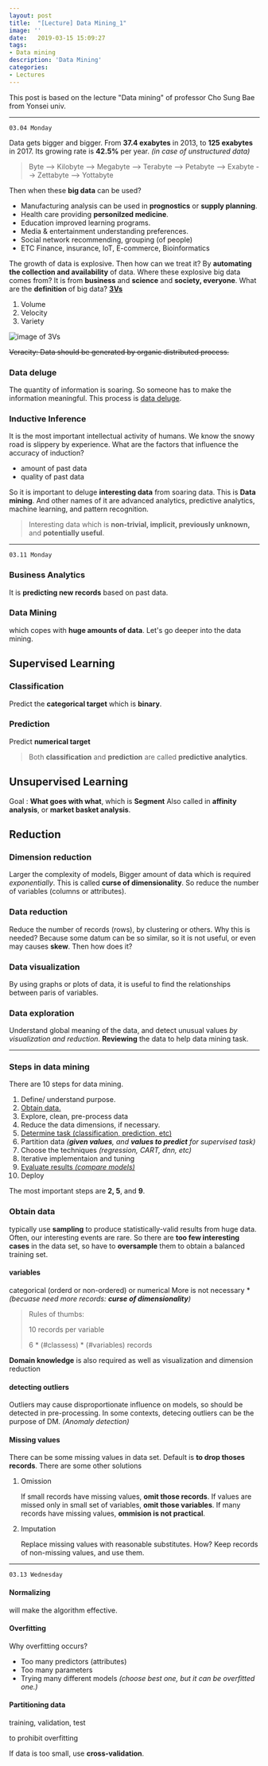 ```yaml
---
layout: post
title:  "[Lecture] Data Mining_1"
image: ''
date:   2019-03-15 15:09:27
tags:
- Data mining
description: 'Data Mining'
categories:
- Lectures
---
```

This post is based on the lecture "Data mining" of professor Cho Sung Bae from Yonsei univ.

---

`03.04 Monday`

Data gets bigger and bigger. From **37.4 exabytes** in  2013, to **125 exabytes** in 2017. Its growing rate is **42.5%** per year. *(in case of unstructured data)*

>  Byte --> Kilobyte --> Megabyte --> Terabyte --> Petabyte --> Exabyte --> Zettabyte --> Yottabyte

Then when these **big data** can be used?

- Manufacturing
  analysis can be used in **prognostics** or **supply planning**.
- Health care
  providing **personilzed medicine**.
- Education
  improved learning programs.
- Media & entertainment
  understanding preferences.
- Social network
  recommending, grouping (of people)
- ETC
  Finance, insurance, IoT, E-commerce, Bioinformatics

The growth of data is explosive. Then how can we treat it? By **automating the collection and availability** of data. 
Where these explosive big data comes from? It is from **business** and **science** and **society, everyone**.
What are the **definition** of big data? [**3Vs**](https://whatis.techtarget.com/definition/3Vs)

1. Volume
2. Velocity
3. Variety

![image of 3Vs](https://itknowledgeexchange.techtarget.com/writing-for-business/files/2013/02/BigData.001.jpg "What is 3Vs?")

~~Veracity: Data should be generated by organic distributed process.~~ 

### Data deluge

The quantity of information is soaring. So someone has to make the information meaningful. This process is [data deluge](https://www.economist.com/leaders/2010/02/25/the-data-deluge "The economists").

 

### Inductive Inference

It is the most important intellectual activity of humans. We know the snowy road is slippery by experience.
What are the factors that influence the accuracy of induction?

- amount of past data
- quality of past data

So it is important to deluge **interesting data** from soaring data. This is **Data mining**. And other names of it are advanced analytics, predictive analytics, machine learning, and pattern recognition. 

> Interesting data which is **non-trivial, implicit, previously unknown,** and **potentially useful**.

---

`03.11 Monday`

### Business Analytics

It is **predicting new records** based on past data.

### Data Mining

which copes with **huge amounts of data**. Let's go deeper into the data mining.



## Supervised Learning

### Classification

Predict the **categorical target** which is **binary**.

### Prediction

Predict **numerical target**

> Both **classification** and **prediction** are called **predictive analytics**.



## Unsupervised Learning

Goal : **What goes with what**, which is **Segment** 
Also called in **affinity analysis**, or **market basket analysis**.



## Reduction

### Dimension reduction

Larger the complexity of models, Bigger amount of data which is required *exponentially*.
This is called **curse of dimensionality**.
So reduce the number of variables (columns or attributes).

### Data reduction

Reduce the number of records (rows), by clustering or others.
Why this is needed? Because some datum can be so similar, so it is not useful, or even may causes **skew**.
Then how does it?

### Data visualization

By using graphs or plots of data, it is useful to find the relationships between paris of variables.

### Data exploration

Understand global meaning of the data, and detect unusual values *by visualization and reduction*.
**Reviewing** the data to help data mining task.

---



### Steps in data mining

There are 10 steps for data mining.

1. Define/ understand purpose.
2. <u>Obtain data.</u>
3. Explore, clean, pre-process data
4. Reduce the data dimensions, if necessary.
5. <u>Determine task (classification, prediction, etc)</u>
6. Partition data *(__given values__, and __values to predict__ for supervised task)*
7. Choose the techniques *(regression, CART, dnn, etc)*
8. Iterative implementaion and tuning
9. <u>Evaluate results *(compare models)*</u>
10. Deploy

The most important steps are **2, 5**, and **9**.

### Obtain data

typically use **sampling** to produce statistically-valid results from huge data.
Often, our interesting events are rare. So there are **too few interesting cases** in the data set, so have to **oversample** them to obtain a balanced training set.

#### variables

categorical (orderd or non-ordered) or numerical
More is not necessary **(becuase need more records: __curse of dimensionality__)*

> Rules of thumbs:
>
> 10 records per variable
>
> 6 * (#classess) * (#variables) records

**Domain knowledge** is also required as well as visualization and dimension reduction

#### detecting outliers

Outliers may cause disproportionate influence on models, so should be detected in pre-processing.
In some contexts, detecing outliers can be the purpose of DM. *(Anomaly detection)*

#### Missing values

There can be some missing values in data set. Default is **to drop thoses records**. There are some other solutions

1. Omission

   If small records have missing values, **omit those records**.
   If values are missed only in small set of variables, **omit those variables**.
   If many records have missing values, **ommision is not practical**.

2. Imputation

   Replace missing values with reasonable substitutes.
   How? Keep records of non-missing values, and use them.

---

`03.13 Wednesday`

#### Normalizing

will make the algorithm effective.

#### Overfitting

Why overfitting occurs?

- Too many predictors (attributes)
- Too many parameters
- Trying many different models *(choose best one, but it can be overfitted one.)*

#### Partitioning data

training, validation, test

to prohibit overfitting

If data is too small, use **cross-validation**.